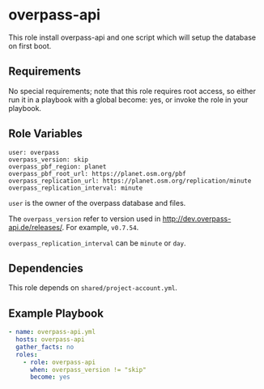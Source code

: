 overpass-api
============

This role install overpass-api and one script which will setup the database on first boot.

Requirements
------------

No special requirements; note that this role requires root access, so either run it in a playbook with a global become: yes, or invoke the role in your playbook.

Role Variables
--------------

```
user: overpass
overpass_version: skip
overpass_pbf_region: planet
overpass_pbf_root_url: https://planet.osm.org/pbf
overpass_replication_url: https://planet.osm.org/replication/minute
overpass_replication_interval: minute
```

`user` is the owner of the overpass database and files.

The `overpass_version` refer to version used in http://dev.overpass-api.de/releases/. For example, `v0.7.54`.

`overpass_replication_interval` can be `minute` or `day`.

Dependencies
------------

This role depends on `shared/project-account.yml`.

Example Playbook
----------------

```yaml
- name: overpass-api.yml
  hosts: overpass-api
  gather_facts: no
  roles:
    - role: overpass-api
      when: overpass_version != "skip"
      become: yes
```
